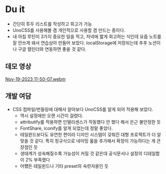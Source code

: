 # Du it

- 간단히 투두 리스트를 작성하고 회고가 가능
- UnoCSS를 사용해볼 겸 개인적으로 사용할 겸 만드는 중이다.
- 내 아침 루틴이 3가지 중요한 일을 적고, 저녁에 짧게 회고하는 식인데 요즘 노트를 잘 안쓰게 돼서 연습삼아 만들어 보았다. localStorage에 저장되는데 추후 노션이나 구글 캘린더와 연동하면 좋을 것 같다.

## 데모 영상
[Nov-19-2023 11-50-07.webm](https://github.com/urbanscratcher/project-todo/assets/17016494/0d359602-89e7-4ce7-be75-59b6978c2ba0)


## 개발 여담

- CSS 컴파일/번들링에 대해서 알아보다 UnoCSS를 알게 되어 적용해 보았다.
  - 역시 설정에만 오랜 시간이 걸렸다.
  - attributify를 적용하면 인텔리센스가 작동했다 안 했다 해서 은근 불안정한 듯
  - FontShare, iconify를 알게 되었는데 정말 좋았다.
  - 테일윈드보다도 유연한 편이라 디자인 시스템이 갖춰진 대형 프로젝트가 더 알맞을 것 같다. 특히 정규식으로 네이밍 룰을 추가해서 확장이 가능하다는 게 큰 장점인 듯
  - 생태계가 성숙해질수록 가능성이 커질 것 같은데 공식문서나 설정의 디테일함이 2% 부족했다
  - 어쨌든 테일윈드나 기타 preset의 숙련자용인 듯
